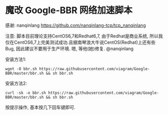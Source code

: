 # 魔改 Google-BBR 网络加速脚本

感谢: nanqinlang   <https://github.com/nanqinlang-tcp/tcp_nanqinlang>

注意: 脚本目前理论支持CentOS6,7和Redhat6,7, 由于Redhat是商业系统, 所以我仅在CentOS6,7上完美测试成功.且据南琴浪大牛说CentOS(Redhat)上还有些Bug, 因此建议不要用于生产环境. 
嗯, 等他(她)修复. @nanqinlang

安装方法1:

    wget -O bbr.sh https://raw.githubusercontent.com/viagram/Google-BBR/master/bbr.sh && sh bbr.sh

安装方法2:

    curl -sk -o bbr.sh https://raw.githubusercontent.com/viagram/Google-BBR/master/bbr.sh && sh bbr.sh

按提示操作, 基本按几下回车键即可.

